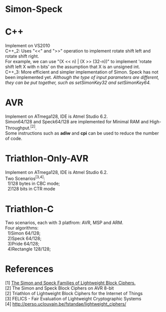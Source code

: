 # Simon-Speck

# C++
Implement on VS2010<br>
C++_2: Uses "<<" and ">>" operation to implement rotate shift left and rotate shift right.<br>
For example, we can use "(X << n) | (X >> (32-n))" to implement 'rotate shift left X with n bits' on the assumption that X is an unsigned int.<br>
C++_3: More efficient and simpler implementation of Simon. Speck has not been implemented yet. <i>Although the type of input parameters are different, they can be put together, such as setSimonKey32 and setSimonKey64.</i><br>

# AVR
Implement on ATmega128, IDE is Atmel Studio 6.2.<br>
Simon64/128 and Speck64/128 are implemented for Minimal RAM and High-Throughput.<sup>[2]</sup>.<br>
Some instructions such as <b>adiw</b> and <b>cpi</b> can be used to reduce the number of code.<br>

# Triathlon-Only-AVR
Implement on ATmega128, IDE is Atmel Studio 6.2.<br>
Two Scenarios<sup>[3,4]</sup>:<br>
&nbsp;&nbsp;1)128 bytes in CBC mode;<br>
&nbsp;&nbsp;2)128 bits in CTR mode<br>

# Triathlon-C
Two scenarios, each with 3 platfrom: AVR, MSP and ARM.<br>
Four algorithms:<br>
&nbsp;&nbsp;1)Simon 64/128;<br>
&nbsp;&nbsp;2)Speck 64/128;<br>
&nbsp;&nbsp;3)Pride 64/128;<br>
&nbsp;&nbsp;4)Rectangle 128/128;<br>

# References
[1] <a href="https://eprint.iacr.org/2013/404.pdf">The Simon and Speck Families of Lightweight Block Ciphers.<a/><br>
[2] The Simon and Speck Block Ciphers on AVR 8-bit<br>
[2] Triathlon of Lightweight Block Ciphers for the Internet of Things<br>
[3] FELICS - Fair Evaluation of Lightweight Cryptographic Systems<br>
[4] <a href="http://perso.uclouvain.be/fstandae/lightweight_ciphers/">http://perso.uclouvain.be/fstandae/lightweight_ciphers/</a><br>
